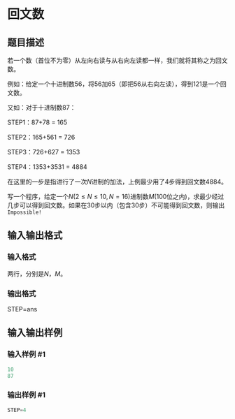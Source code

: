 # 回文数

## 题目描述

若一个数（首位不为零）从左向右读与从右向左读都一样，我们就将其称之为回文数。

例如：给定一个十进制数$56$，将$56$加$65$（即把$56$从右向左读），得到$121$是一个回文数。

又如：对于十进制数$87$：

STEP1：$87$+$78$ = $165$

STEP2：$165$+$561$ = $726$

STEP3：$726$+$627$ = $1353$

STEP4：$1353$+$3531$ = $4884$

在这里的一步是指进行了一次$N$进制的加法，上例最少用了$4$步得到回文数$4884$。

写一个程序，给定一个$N$($2 \le N \le 10,N=16$)进制数$M$($100$位之内)，求最少经过几步可以得到回文数。如果在$30$步以内（包含$30$步）不可能得到回文数，则输出`Impossible!`

## 输入输出格式

### 输入格式

两行，分别是$N$，$M$。

### 输出格式

STEP=ans

## 输入输出样例

### 输入样例 #1

```cpp
10
87

```
### 输出样例 #1

```cpp
STEP=4

```
